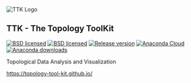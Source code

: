 ![TTK Logo](https://topology-tool-kit.github.io/android-chrome-192x192.png)

## TTK - The Topology ToolKit 

[![BSD licensed](https://api.travis-ci.org/topology-tool-kit/ttk.svg)](https://travis-ci.org/topology-tool-kit/ttk) [![BSD licensed](https://img.shields.io/badge/license-BSD-blue.svg?maxAge=2592000)](https://github.com/topology-tool-kit/ttk/blob/master/LICENSE) [![Release version](https://img.shields.io/github/release/topology-tool-kit/ttk.svg?maxAge=86400)](https://github.com/topology-tool-kit/ttk/releases/latest) [![Anaconda Cloud](https://anaconda.org/conda-forge/topologytoolkit/badges/version.svg)](https://anaconda.org/conda-forge/topologytoolkit) [![Anaconda downloads](https://anaconda.org/conda-forge/topologytoolkit/badges/downloads.svg)](https://anaconda.org/conda-forge/topologytoolkit)


Topological Data Analysis and Visualization

https://topology-tool-kit.github.io/


